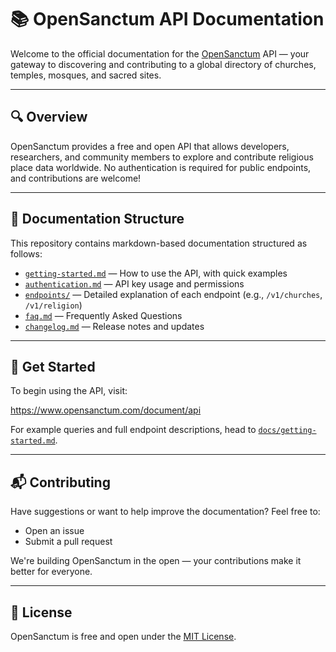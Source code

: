 # 📚 OpenSanctum API Documentation

Welcome to the official documentation for the [OpenSanctum](https://www.opensanctum.com) API — your gateway to discovering and contributing to a global directory of churches, temples, mosques, and sacred sites.

---

## 🔍 Overview

OpenSanctum provides a free and open API that allows developers, researchers, and community members to explore and contribute religious place data worldwide. No authentication is required for public endpoints, and contributions are welcome!

---

## 📖 Documentation Structure

This repository contains markdown-based documentation structured as follows:

- [`getting-started.md`](docs/getting-started.md) — How to use the API, with quick examples
- [`authentication.md`](docs/authentication.md) — API key usage and permissions
- [`endpoints/`](docs/endpoints/) — Detailed explanation of each endpoint (e.g., `/v1/churches`, `/v1/religion`)
- [`faq.md`](docs/faq.md) — Frequently Asked Questions
- [`changelog.md`](docs/changelog.md) — Release notes and updates

---

## 🚀 Get Started

To begin using the API, visit:

https://www.opensanctum.com/document/api


For example queries and full endpoint descriptions, head to [`docs/getting-started.md`](docs/getting-started.md).

---

## 📬 Contributing

Have suggestions or want to help improve the documentation? Feel free to:

- Open an issue
- Submit a pull request

We're building OpenSanctum in the open — your contributions make it better for everyone.

---

## 📜 License

OpenSanctum is free and open under the [MIT License](LICENSE).
